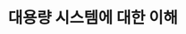 ---
layout: single
title: "대용량 시스템에 대한 이해"
categories: Spring
tag: [Java,Actuator]
toc: true
toc_sticky: true
author_profile: false
sidebar:
     

---
